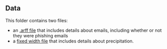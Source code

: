 ## Data

This folder contains two files:

* an [.arff file](https://github.com/CorkCork/Analytics-Programming/blob/master/Module%206/Data/Training%20Dataset.arff) that includes details about emails, including whether or not they were phishing emails
* a [fixed width file](https://github.com/CorkCork/Analytics-Programming/blob/master/Module%206/Data/mctyprcp.txt.txt) that includes details about precipitation.